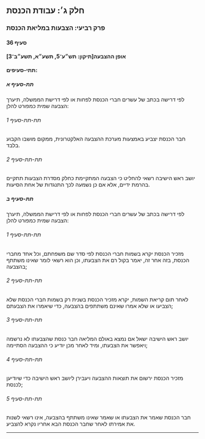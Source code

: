 ## חלק ג׳: עבודת הכנסת

### פרק רביעי: הצבעות במליאת הכנסת

#### סעיף 36

**אופן ההצבעה[תיקון: תש״ע־5, תשע״א, תשע״ב־3]**



#### תתי-סעיפים:

##### תת-סעיף א

לפי דרישה בכתב של עשרים חברי הכנסת לפחות או לפי דרישת הממשלה, תיערך הצבעה שמית כמפורט להלן:

###### תת-תת-סעיף 1

חבר הכנסת יצביע באמצעות מערכת ההצבעה האלקטרונית, ממקום מושבו הקבוע בלבד.

###### תת-תת-סעיף 2

יושב ראש הישיבה רשאי להחליט כי הצבעה המתקיימת כחלק מסדרת הצבעות תתקיים בהרמת ידיים, אלא אם כן נשמעה לכך התנגדות של אחת הסיעות.

##### תת-סעיף ב

לפי דרישה בכתב של עשרים חברי הכנסת לפחות או לפי דרישת הממשלה, תיערך הצבעה שמית כמפורט להלן:

###### תת-תת-סעיף 1

מזכיר 
הכנסת יקרא בשמות חברי הכנסת לפי סדר שם משפחתם, וכל אחד מחברי הכנסת, בזה 
אחר זה, יאמר בקול רם את הצבעתו, וכן הוא רשאי לומר שאינו משתתף בהצבעה;

###### תת-תת-סעיף 2

לאחר תום 
קריאת השמות, יקרא מזכיר הכנסת בשנית רק בשמות חברי הכנסת שלא הצביעו או 
שלא אמרו שאינם משתתפים בהצבעה, כדי שיאמרו את הצבעתם;

###### תת-תת-סעיף 3

יושב ראש הישיבה ישאל אם נמצא באולם המליאה חבר כנסת שהצבעתו לא נרשמה ויאפשר את הצבעתו, ומיד לאחר מכן יודיע כי ההצבעה הסתיימה;

###### תת-תת-סעיף 4

מזכיר הכנסת ירשום את תוצאות ההצבעה ויעבירן ליושב ראש הישיבה כדי שיודיען לכנסת;

###### תת-תת-סעיף 5

חבר הכנסת שאמר את הצבעתו או שאמר שאינו משתתף בהצבעה, אינו רשאי לשנות את אמירתו לאחר שחבר הכנסת הבא אחריו נקרא להצביע.

----

